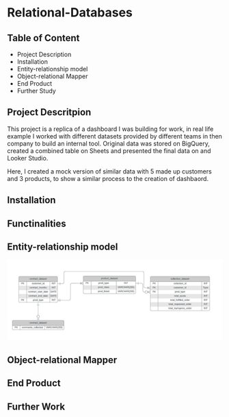 # Relational-Databases


## Table of Content

- Project Description
- Installation
- Entity-relationship model
- Object-relational Mapper
- End Product
- Further Study




## Project Descritpion 

This project is a replica of a dashboard I was building for work, in real life example I worked with different datasets provided by different teams in then company to build an internal tool. Original data was stored on BigQuery, created a combined table on Sheets and presented the final data on and Looker Studio.

Here, I created a mock version of similar data with 5 made up customers and 3 products, to show a similar process to the creation of dashbaord. 

## Installation

## Functinalities

## Entity-relationship model 
![alt text](https://github.com/candaatalay/Relational-Databases/blob/main/Database%20ER%20diagram.jpeg)

## Object-relational Mapper

## End Product

## Further Work
